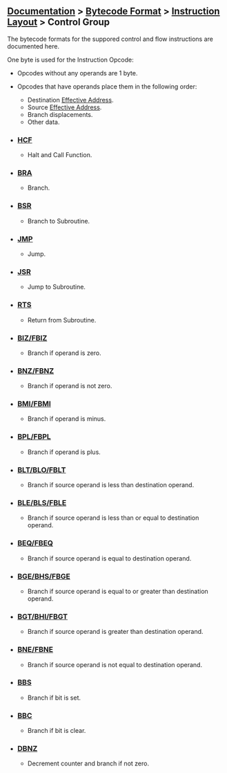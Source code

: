 ## [Documentation](../README.md) > [Bytecode Format](./README.md) > [Instruction Layout](./Instructions.md) > Control Group

The bytecode formats for the suppored control and flow instructions are documented here.

One byte is used for the Instruction Opcode:

* Opcodes without any operands are 1 byte.
* Opcodes that have operands place them in the following order:
    - Destination [Effective Address](EffectiveAddress.md).
    - Source [Effective Address](EffectiveAddress.md).
    - Branch displacements.
    - Other data.

* ### [HCF](./op/c_01.md)
    - Halt and Call Function.
* ### [BRA](./op/c_02.md)
    - Branch.
* ### [BSR](./op/c_03.md)
    - Branch to Subroutine.
* ### [JMP](./op/c_04.md)
    - Jump.
* ### [JSR](./op/c_05.md)
    - Jump to Subroutine.
* ### [RTS](./op/c_06.md)
    - Return from Subroutine.
* ### [BIZ/FBIZ](./op/c_07.md)
    - Branch if operand is zero.
* ### [BNZ/FBNZ](./op/c_08.md)
    - Branch if operand is not zero.
* ### [BMI/FBMI](./op/c_09.md)
    - Branch if operand is minus.
* ### [BPL/FBPL](./op/c_10.md)
    - Branch if operand is plus.
* ### [BLT/BLO/FBLT](./op/c_11.md)
    - Branch if source operand is less than destination operand.
* ### [BLE/BLS/FBLE](./op/c_12.md)
    - Branch if source operand is less than or equal to destination operand.
* ### [BEQ/FBEQ](./op/c_13.md)
    - Branch if source operand is equal to destination operand.
* ### [BGE/BHS/FBGE](./op/c_14.md)
    - Branch if source operand is equal to or greater than destination operand.
* ### [BGT/BHI/FBGT](./op/c_15.md)
    - Branch if source operand is greater than destination operand.
* ### [BNE/FBNE](./op/c_16.md)
    - Branch if source operand is not equal to destination operand.
* ### [BBS](./op/c_17.md)
    - Branch if bit is set.
* ### [BBC](./op/c_18.md)
    - Branch if bit is clear.
* ### [DBNZ](./op/c_19.md)
    - Decrement counter and branch if not zero.
